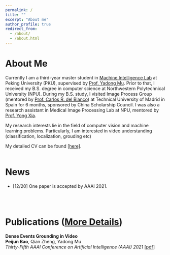 ```yaml
---
permalink: /
title: ""
excerpt: "About me"
author_profile: true
redirect_from: 
  - /about/
  - /about.html
---
```


About Me
======
Currently I am a third-year master student in [Machine Intelligence Lab](http://www.muyadong.com/publication.html) at Peking University (PKU), supervised by [Prof. Yadong Mu](http://www.muyadong.com/). 
Prior to that,
I received my B.S. degree in computer science at Northwestern Polytechnical University (NPU). During my B.S. study, I visited Image Process Group (mentored by [Prof. Carlos R. del Blanco](https://www.gti.ssr.upm.es/carlos-r-del-blanco)) at Technical University of Madrid in Spain for 6 months, sponsored by China Scholarship Council. I was also a research assistant in Medical Image Processing Lab at NPU, mentored by [Prof. Yong Xia](https://scholar.google.com/citations?user=Usw1jeMAAAAJ&hl=en).

My research interests lie in the field of computer vision and machine learning problems. Particularly, I am interested in 
video understanding (classification, localization, grouding etc)
<br />

My detailed CV can be found [[here]](https://peijunbao.github.io/files/PeijunBao_CV.pdf).
<br />
<br />

News
======
- [12/20] One paper is accepted by AAAI 2021.
<br />
<br />

Publications ([More Details](https://peijunbao.github.io/publications/))
======
<strong>Dense Events Grounding in Video</strong> <br />
<strong>Peijun Bao</strong>, Qian Zheng, Yadong Mu<br />
<i>Thirty-Fifth AAAI Conference on Artificial Intelligence (AAAI) 2021</i> [[pdf]](https://peijunbao.github.io/files/PeijunBao_AAAI21_DenseEventsGrounding.pdf) 
